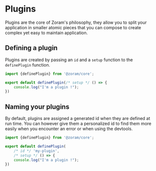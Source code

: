 # Plugins

Plugins are the core of Zoram's philosophy, they allow you to split your 
application in smaller atomic pieces that you can compose to create complex 
yet easy to maintain application.

## Defining a plugin

Plugins are created by passing an `id` and a `setup` function to the 
`definePlugin` function.

```js
import {definePlugin} from '@zoram/core';

export default definePlugin(/* setup */ () => {
    console.log("I'm a plugin !");
})
```

## Naming your plugins

By default, plugins are assigned a generated id when they are defined at run
time. You can however give them a personalized id to find them more easily when
you encounter an error or when using the devtools.

```js {4}
import {definePlugin} from '@zoram/core';

export default definePlugin(
    /* id */ 'my-plugin',
    /* setup */ () => {
    console.log("I'm a plugin !");
})
```